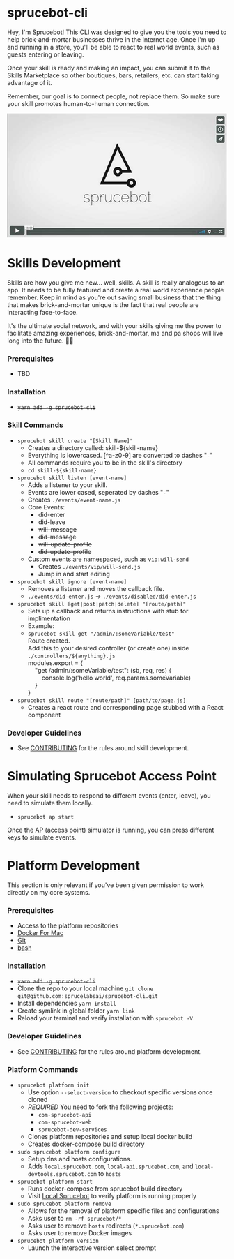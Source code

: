 # sprucebot-cli
Hey, I'm Sprucebot! This CLI was designed to give you the tools you need
to help brick-and-mortar businesses thrive in the Internet age. Once I'm
up and running in a store, you'll be able to react to real world events, such
as guests entering or leaving.

Once your skill is ready and making an impact, you can submit it to the
Skills Marketplace so other boutiques, bars, retailers, etc. can start
taking advantage of it.

Remember, our goal is to connect people, not replace them. So make
sure your skill promotes human-to-human connection.

[![Watch Vignette 1](images/video-poster.jpg?raw=true)](https://vimeo.com/196923365)


# Skills Development
Skills are how you give me new... well, skills. A skill is really analogous to
an app. It needs to be fully featured and create a real world experience people remember.
Keep in mind as you're out saving small business that the thing that makes
brick-and-mortar unique is the fact that real people are interacting face-to-face.

It's the ultimate social network, and with your skills giving me the power to
facilitate amazing experiences, brick-and-mortar, ma and pa shops will live long into the future. 🌲🤖

### Prerequisites
* TBD

### Installation
* ~~`yarn add -g sprucebot-cli`~~

### Skill Commands

* `sprucebot skill create "[Skill Name]"`
  * Creates a directory called: skill-${skill-name}
  * Everything is lowercased. [^a-z0-9] are converted to dashes "`-`"
  * All commands require you to be in the skill's directory
  * `cd skill-${skill-name}`
* `sprucebot skill listen [event-name]`
  * Adds a listener to your skill. 
  * Events are lower cased, seperated by dashes "`-`"
  * Creates `./events/event-name.js`
  * Core Events: 
    * did-enter
    * did-leave
    * ~~will-message~~
    * ~~did-message~~
    * ~~will-update-profile~~
    * ~~did-update-profile~~
  * Custom events are namespaced, such as `vip:will-send`
    * Creates `./events/vip/will-send.js`
    * Jump in and start editing
* `sprucebot skill ignore [event-name]`
  * Removes a listener and moves the callback file.
  * `./events/did-enter.js` -> `./events/disabled/did-enter.js`
* `sprucebot skill [get|post|patch|delete] "[route/path]"`
  * Sets up a callback and returns instructions with stub for implimentation
  * Example: 
  * `sprucebot skill get "/admin/:someVariable/test"`<br />
      Route created. <br />
      Add this to your desired controller (or create one) inside `./controllers/${anything}.js`<br />
      modules.export = {<br />
        &nbsp;&nbsp;&nbsp;&nbsp;"get /admin/:someVariable/test": (sb, req, res) {<br />
          &nbsp;&nbsp;&nbsp;&nbsp;&nbsp;&nbsp;&nbsp;&nbsp;console.log('hello world', req.params.someVariable)<br />
      &nbsp;&nbsp;&nbsp;&nbsp;}<br />
      }
* `sprucebot skill route "[route/path]" [path/to/page.js]`
  * Creates a react route and corresponding page stubbed with a React component

### Developer Guidelines
* See [CONTRIBUTING](https://github.com/sprucelabsai/sprucebot-cli/blob/dev/CONTRIBUTING.md) for the rules around skill development.

# Simulating Sprucebot Access Point
When your skill needs to respond to different events (enter, leave), you need to simulate them locally.

* `sprucebot ap start`

Once the AP (access point) simulator is running, you can press different keys to simulate events.

#  Platform Development
This section is only relevant if you've been given permission to work directly on my core systems.

### Prerequisites
* Access to the platform repositories
* [Docker For Mac](https://www.docker.com/docker-mac)
* [Git](https://git-scm.com)
* [bash](https://www.gnu.org/software/bash/)

### Installation
* ~~`yarn add -g sprucebot-cli`~~
* Clone the repo to your local machine `git clone git@github.com:sprucelabsai/sprucebot-cli.git`
* Install dependencies `yarn install`
* Create symlink in global folder `yarn link`
* Reload your terminal and verify installation with `sprucebot -V`

### Developer Guidelines
* See [CONTRIBUTING](https://github.com/sprucelabsai/sprucebot-cli/blob/dev/CONTRIBUTING.md) for the rules around platform development.


### Platform Commands

* `sprucebot platform init`
  * Use option `--select-version` to checkout specific versions once cloned
  * *REQUIRED* You need to fork the following projects:
    * `com-sprucebot-api`
    * `com-sprucebot-web`
    * `sprucebot-dev-services`
  * Clones platform repositories and setup local docker build
  * Creates docker-compose build directory
* `sudo sprucebot platform configure`
  * Setup dns and hosts configurations.
  * Adds `local.sprucebot.com`, `local-api.sprucebot.com`, and `local-devtools.sprucebot.com` to `hosts`
* `sprucebot platform start`
  * Runs docker-compose from sprucebot build directory
  * Visit [Local Sprucebot](https://local.sprucebot.com) to verify platform is running properly
* `sudo sprucebot platform remove`
  * Allows for the removal of platform specific files and configurations
  * Asks user to `rm -rf sprucebot/*`
  * Asks user to remove `hosts` redirects (`*.sprucebot.com`)
  * Asks user to remove Docker images
* `sprucebot platform version`
  * Launch the interactive version select prompt